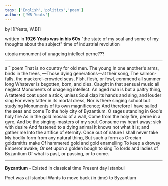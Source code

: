 ```yaml
---
tags: ['English','politics','poem']
author: ['WB Yeats']
---
```


by ![[Yeats, W.B]]


written in **1926** 
**Yeats was in his 60s**
"the state of my soul and some of my thoughts about the subject"
time of industrial revolution

utopia 
monument of unageing intellect
perne???

---
a```poem
That is no country for old men. The young
In one another's arms, birds in the trees,
—Those dying generations—at their song,
The salmon-falls, the mackerel-crowded seas,
Fish, flesh, or fowl, commend all summer long
Whatever is begotten, born, and dies.
Caught in that sensual music all neglect
Monuments of unageing intellect.
An aged man is but a paltry thing,
A tattered coat upon a stick, unless
Soul clap its hands and sing, and louder sing
For every tatter in its mortal dress,
Nor is there singing school but studying
Monuments of its own magnificence;
And therefore I have sailed the seas and come
To the holy city of Byzantium.
O sages standing in God's holy fire
As in the gold mosaic of a wall,
Come from the holy fire, perne in a gyre,
And be the singing-masters of my soul.
Consume my heart away; sick with desire
And fastened to a dying animal
It knows not what it is; and gather me
Into the artifice of eternity.
Once out of nature I shall never take
My bodily form from any natural thing,
But such a form as Grecian goldsmiths make
Of hammered gold and gold enamelling
To keep a drowsy Emperor awake;
Or set upon a golden bough to sing
To lords and ladies of Byzantium
Of what is past, or passing, or to come.

---
**Byzantium** - Existed in classical time
Present day Istanbul

Poet was at Istanbul 
Wants to move back (in time) to Byzantium 


